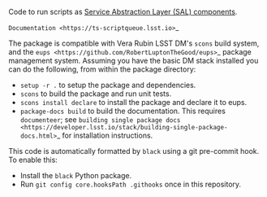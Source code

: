 Code to run scripts as [Service Abstraction Layer (SAL) components](https://docushare.lsstcorp.org/docushare/dsweb/Get/Document-21527/).

`Documentation <https://ts-scriptqueue.lsst.io>`_

The package is compatible with Vera Rubin LSST DM's ``scons`` build system, and the `eups <https://github.com/RobertLuptonTheGood/eups>`_ package management system.
Assuming you have the basic DM stack installed you can do the following, from within the package directory:

* ``setup -r .`` to setup the package and dependencies.
* ``scons`` to build the package and run unit tests.
* ``scons install declare`` to install the package and declare it to eups.
* ``package-docs build`` to build the documentation.
  This requires ``documenteer``; see `building single package docs <https://developer.lsst.io/stack/building-single-package-docs.html>`_ for installation instructions.

This code is automatically formatted by ``black`` using a git pre-commit hook.
To enable this:

* Install the ``black`` Python package.
* Run ``git config core.hooksPath .githooks`` once in this repository.
